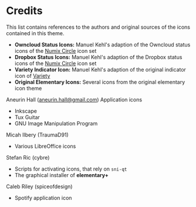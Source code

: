 # Credits
This list contains references to the authors and original sources of the icons contained in this theme.

* **Owncloud Status Icons:** Manuel Kehl's adaption of the Owncloud status icons of the [Numix Circle](https://github.com/numixproject/numix-icon-theme-circle) icon set
* **Dropbox Status Icons:** Manuel Kehl's adaption of the Dropbox status icons of the [Numix Circle](https://github.com/numixproject/numix-icon-theme-circle) icon set
* **Variety Indicator Icon:** Manuel Kehl's adaption of the original indicator icon of [Variety](http://peterlevi.com/variety/)
* **Original Elementary Icons:** Several icons from the original elementary icon theme

Aneurin Hall (aneurin.hall@gmail.com)
Application icons
* Inkscape
* Tux Guitar
* GNU Image Manipulation Program

Micah Ilbery (TraumaD91)
* Various LibreOffice icons

Stefan Ric (cybre)
* Scripts for activating icons, that rely on `sni-qt`
* The graphical installer of **elementary+**

Caleb Riley (spiceofdesign)
* Spotify application icon
